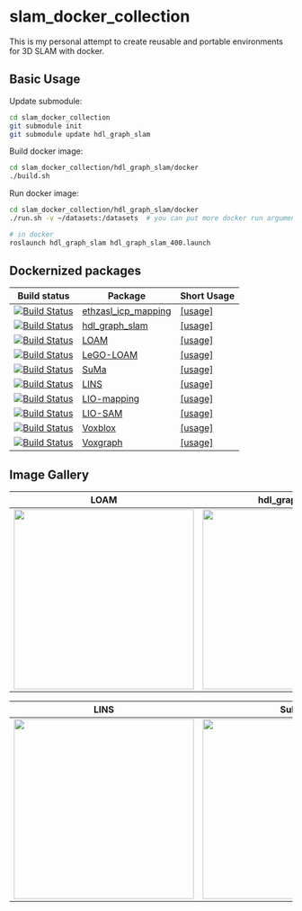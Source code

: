 # slam_docker_collection

This is my personal attempt to create reusable and portable environments for 3D SLAM with docker.

## Basic Usage

Update submodule:
```bash
cd slam_docker_collection
git submodule init
git submodule update hdl_graph_slam
```

Build docker image:
```bash
cd slam_docker_collection/hdl_graph_slam/docker
./build.sh
```

Run docker image:
```bash
cd slam_docker_collection/hdl_graph_slam/docker
./run.sh -v ~/datasets:/datasets  # you can put more docker run arguments here

# in docker
roslaunch hdl_graph_slam hdl_graph_slam_400.launch
```

## Dockernized packages
| Build status | Package | Short Usage |
| ------------ | ------- | ----------- |
| [![Build Status](https://travis-ci.org/koide3/ethzasl_icp_mapping.svg?branch=reintegrate%2Fmaster_into_indigo_devel)](https://travis-ci.org/koide3/ethzasl_icp_mapping) | [ethzasl_icp_mapping](https://github.com/ethz-asl/ethzasl_icp_mapping) | [[usage]](https://github.com/koide3/ethzasl_icp_mapping/blob/reintegrate/master_into_indigo_devel/docker/howtouse.md) | ![ethzasl_icp](https://user-images.githubusercontent.com/31344317/98346757-c4bf9480-2059-11eb-93b0-d97dc637fe16.gif) |
| [![Build Status](https://travis-ci.org/koide3/hdl_graph_slam.svg?branch=master)](https://travis-ci.org/koide3/hdl_graph_slam) | [hdl_graph_slam](https://github.com/koide3/hdl_graph_slam) | [[usage]](https://github.com/koide3/hdl_graph_slam/blob/master/docker/howtouse.md) |
| [![Build Status](https://travis-ci.org/koide3/loam_velodyne.svg?branch=master)](https://travis-ci.org/koide3/loam_velodyne) | [LOAM](https://github.com/laboshinl/loam_velodyne) | [[usage]](https://github.com/koide3/loam_velodyne/blob/master/docker/howtouse.md) |
| [![Build Status](https://travis-ci.org/koide3/LeGO-LOAM-BOR.svg?branch=master)](https://travis-ci.org/koide3/LeGO-LOAM-BOR) | [LeGO-LOAM](https://github.com/RobustFieldAutonomyLab/LeGO-LOAM) | [[usage]](https://github.com/koide3/LeGO-LOAM-BOR/blob/master/docker/howtouse.md) |
| [![Build Status](https://travis-ci.org/koide3/SuMa.svg?branch=master)](https://travis-ci.org/koide3/SuMa) | [SuMa](https://github.com/jbehley/SuMa) | [[usage]](https://github.com/koide3/SuMa/blob/master/docker/howtouse.md) |
| [![Build Status](https://travis-ci.org/koide3/LINS---LiDAR-inertial-SLAM.svg?branch=master)](https://travis-ci.org/koide3/LINS---LiDAR-inertial-SLAM) | [LINS](https://github.com/ChaoqinRobotics/LINS---LiDAR-inertial-SLAM) | [[usage]](https://github.com/koide3/LINS---LiDAR-inertial-SLAM/blob/master/docker/howtouse.md) |
| [![Build Status](https://travis-ci.org/koide3/lio-mapping.svg?branch=master)](https://travis-ci.org/koide3/lio-mapping) | [LIO-mapping](https://github.com/hyye/lio-mapping) | [[usage]](https://github.com/koide3/lio-mapping/blob/master/docker/howtouse.md) |
| [![Build Status](https://travis-ci.org/koide3/LIO-SAM.svg?branch=master)](https://travis-ci.org/koide3/LIO-SAM) | [LIO-SAM](https://github.com/TixiaoShan/LIO-SAM) | [[usage]](https://github.com/koide3/LIO-SAM/blob/master/docker/howtouse.md) |
| [![Build Status](https://travis-ci.org/koide3/voxblox.svg?branch=master)](https://travis-ci.org/koide3/voxblox) | [Voxblox](https://github.com/ethz-asl/voxblox) | [[usage]](https://github.com/koide3/voxblox/blob/master/docker/howtouse.md) |
| [![Build Status](https://travis-ci.org/koide3/voxgraph.svg?branch=master)](https://travis-ci.org/koide3/voxgraph) | [Voxgraph](https://github.com/ethz-asl/voxgraph) | [[usage]](https://github.com/koide3/voxgraph/blob/master/docker/howtouse.md) |


## Image Gallery

| LOAM | hdl_graph_slam | SuMa |
| ---- | -------------- | ---- |
| <img height="320pix" width="auto" src="https://user-images.githubusercontent.com/31344317/98347880-5da2df80-205b-11eb-8aae-abfd8fc67f70.gif"/> | <img height="320pix" src="https://user-images.githubusercontent.com/31344317/98347836-4fed5a00-205b-11eb-931c-158f6cd056bf.gif"/> | <img height="320pix" src="https://user-images.githubusercontent.com/31344317/98347870-5bd91c00-205b-11eb-82f0-8dec94dc3aec.gif"/> |

| LINS | SuMa | voxgraph |
| ---- | ---- | -------- |
| <img height="320pix" src="https://user-images.githubusercontent.com/31344317/98347847-54197780-205b-11eb-988b-ac497d3ec8f8.gif"/> | <img height="320pix" src="https://user-images.githubusercontent.com/31344317/98347890-60053980-205b-11eb-97fa-de73c2f9448f.gif"/> | <img height="320pix" src="https://user-images.githubusercontent.com/31344317/98347899-64315700-205b-11eb-92d5-1f2df959af6f.gif"/> |
